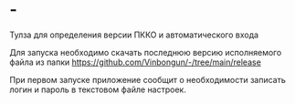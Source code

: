 # -
Тулза для определения версии ПККО и автоматического входа

Для запуска необходимо скачать последнюю версию исполняемого файла из папки https://github.com/Vinbongun/-/tree/main/release

При первом запуске приложение сообщит о необходимости записать логин и пароль в текстовом файле настроек.

